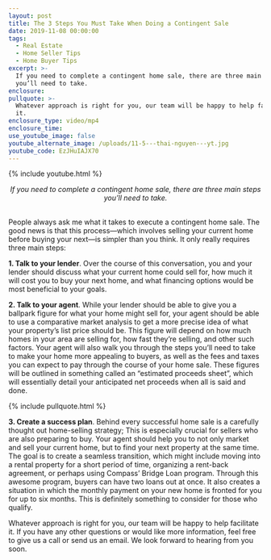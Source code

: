 ```yaml
---
layout: post
title: The 3 Steps You Must Take When Doing a Contingent Sale
date: 2019-11-08 00:00:00
tags:
  - Real Estate
  - Home Seller Tips
  - Home Buyer Tips
excerpt: >-
  If you need to complete a contingent home sale, there are three main steps
  you’ll need to take.
enclosure:
pullquote: >-
  Whatever approach is right for you, our team will be happy to help facilitate
  it.
enclosure_type: video/mp4
enclosure_time:
use_youtube_image: false
youtube_alternate_image: /uploads/11-5---thai-nguyen---yt.jpg
youtube_code: EzJHuIAJX70
---
```


{% include youtube.html %}

<center><em>If you need to complete a contingent home sale, there are three main steps you&rsquo;ll need to take.</em></center>

<br>People always ask me what it takes to execute a contingent home sale. The good news is that this process—which involves selling your current home before buying your next—is simpler than you think. It only really requires three main steps:

**1\. Talk to your lender**. Over the course of this conversation, you and your lender should discuss what your current home could sell for, how much it will cost you to buy your next home, and what financing options would be most beneficial to your goals.

**2\. Talk to your agent**. While your lender should be able to give you a ballpark figure for what your home might sell for, your agent should be able to use a comparative market analysis to get a more precise idea of what your property’s list price should be. This figure will depend on how much homes in your area are selling for, how fast they’re selling, and other such factors. Your agent will also walk you through the steps you’ll need to take to make your home more appealing to buyers, as well as the fees and taxes you can expect to pay through the course of your home sale. These figures will be outlined in something called an “estimated proceeds sheet”, which will essentially detail your anticipated net proceeds when all is said and done.

{% include pullquote.html %}

**3\. Create a success plan**. Behind every successful home sale is a carefully thought out home-selling strategy; This is especially crucial for sellers who are also preparing to buy. Your agent should help you to not only market and sell your current home, but to find your next property at the same time. The goal is to create a seamless transition, which might include moving into a rental property for a short period of time, organizing a rent-back agreement, or perhaps using Compass’ Bridge Loan program. Through this awesome program, buyers can have two loans out at once. It also creates a situation in which the monthly payment on your new home is fronted for you for up to six months. This is definitely something to consider for those who qualify.

Whatever approach is right for you, our team will be happy to help facilitate it. If you have any other questions or would like more information, feel free to give us a call or send us an email. We look forward to hearing from you soon.